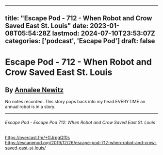 
---
title: "Escape Pod - 712 - When Robot and Crow Saved East St. Louis"
date: 2023-01-08T05:54:28Z
lastmod: 2024-07-10T23:53:07Z
categories: ['podcast', 'Escape Pod']
draft: false
---


# Escape Pod - 712 - When Robot and Crow Saved East St. Louis
## By [Annalee Newitz](https://escapepod.org/people/annalee-newitz/)

No notes recorded. This story pops back into my head EVERYTIME an annual robot is in a story.

- - -
###### Escape Pod - Escape Pod 712: When Robot and Crow Saved East St. Louis

https://overcast.fm/+GJrpgQf0s  
https://escapepod.org/2019/12/26/escape-pod-712-when-robot-and-crow-saved-east-st-louis/

<!-- #public #podcast #Escape Pod# -->

<!-- {BearID:79A10B68-1E06-438F-BC7A-58FBADEDD797-28016-00002D97D02562B6} -->
